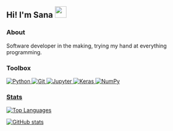 
<!--
**sanaa-khan/sanaa-khan** is a ✨ _special_ ✨ repository because its `README.md` (this file) appears on your GitHub profile.

Here are some ideas to get you started:

- 🔭 I’m currently working on ...
- 🌱 I’m currently learning ...
- 👯 I’m looking to collaborate on ...
- 🤔 I’m looking for help with ...
- 💬 Ask me about ...
- 📫 How to reach me: ...
- 😄 Pronouns: ...
- ⚡ Fun fact: ...
-->

<h2>Hi! I'm Sana <img src="https://media.giphy.com/media/hvRJCLFzcasrR4ia7z/giphy.gif" width="30"></h2>

<h3> About </h3>
<p> Software developer in the making, trying my hand at everything programming. </p>

<h3> Toolbox </h3>
<p align="left">
 <a href="#">
	 
<img alt="Python" src="https://img.shields.io/badge/python%20-%2314354C.svg?&style=for-the-badge&logo=python&logoColor=white"/>
<img alt="Git" src="https://img.shields.io/badge/git%20-%23F05033.svg?&style=for-the-badge&logo=git&logoColor=white"/>
<img alt="Jupyter" src="https://img.shields.io/badge/Jupyter%20-%23F37626.svg?&style=for-the-badge&logo=Jupyter&logoColor=white" />
<img alt="Keras" src="https://img.shields.io/badge/Keras%20-%23D00000.svg?&style=for-the-badge&logo=Keras&logoColor=white"/>
<img alt="NumPy" src="https://img.shields.io/badge/numpy%20-%23013243.svg?&style=for-the-badge&logo=numpy&logoColor=white" />

</p>

<h3> Stats </h3>

[![Top Languages](https://github-readme-stats.vercel.app/api/top-langs/?username=sanaa-khan&theme=radical)](https://github.com/anuraghazra/github-readme-stats)

[![GitHub stats](https://github-readme-stats.vercel.app/api?username=sanaa-khan&theme=gotham)](https://github.com/anuraghazra/github-readme-stats)
